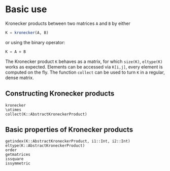 # Basic use

Kronecker products between two matrices `A` and `B` by either

```julia
K = kronecker(A, B)
```

or using the binary operator:

```julia
K = A ⊗ B
```

The Kronecker product `K` behaves as a matrix, for which `size(K)`, `eltype(K)` works as expected. Elements can be accessed via `K[i,j]`, every element is computed on the fly. The function `collect` can be used to turn `K` in a regular, dense matrix.

## Constructing Kronecker products

```@docs
kronecker
\otimes
collect(K::AbstractKroneckerProduct)
```

## Basic properties of Kronecker products

```@docs
getindex(K::AbstractKroneckerProduct, i1::Int, i2::Int)
eltype(K::AbstractKroneckerProduct)
order
getmatrices
issquare
issymmetric
```
